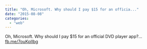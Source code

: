 ```yaml
---
title: "Oh, Microsoft. Why should I pay $15 for an officia..."
date: "2015-08-08"
categories: 
  - "web"
---
```


Oh, Microsoft. Why should I pay $15 for an official DVD player app?... [fb.me/7ouKpIlbg](http://fb.me/7ouKpIlbg)
